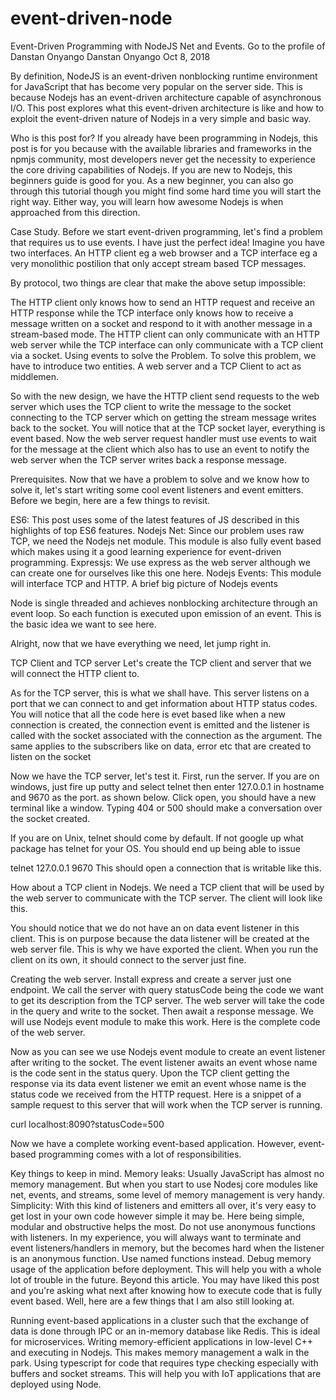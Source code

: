 # event-driven-node

Event-Driven Programming with NodeJS Net and Events.
Go to the profile of Danstan Onyango
Danstan Onyango
Oct 8, 2018

By definition, NodeJS is an event-driven nonblocking runtime environment for JavaScript that has become very popular on the server side. This is because Nodejs has an event-driven architecture capable of asynchronous I/O. This post explores what this event-driven architecture is like and how to exploit the event-driven nature of Nodejs in a very simple and basic way.

Who is this post for?
If you already have been programming in Nodejs, this post is for you because with the available libraries and frameworks in the npmjs community, most developers never get the necessity to experience the core driving capabilities of Nodejs. If you are new to Nodejs, this beginners guide is good for you. As a new beginner, you can also go through this tutorial though you might find some hard time you will start the right way. Either way, you will learn how awesome Nodejs is when approached from this direction.

Case Study.
Before we start event-driven programming, let's find a problem that requires us to use events. I have just the perfect idea! Imagine you have two interfaces. An HTTP client eg a web browser and a TCP interface eg a very monolithic postilion that only accept stream based TCP messages.


By protocol, two things are clear that make the above setup impossible:

The HTTP client only knows how to send an HTTP request and receive an HTTP response while the TCP interface only knows how to receive a message written on a socket and respond to it with another message in a stream-based mode.
The HTTP client can only communicate with an HTTP web server while the TCP interface can only communicate with a TCP client via a socket.
Using events to solve the Problem.
To solve this problem, we have to introduce two entities. A web server and a TCP Client to act as middlemen.


So with the new design, we have the HTTP client send requests to the web server which uses the TCP client to write the message to the socket connecting to the TCP server which on getting the stream message writes back to the socket. You will notice that at the TCP socket layer, everything is event based. Now the web server request handler must use events to wait for the message at the client which also has to use an event to notify the web server when the TCP server writes back a response message.

Prerequisites.
Now that we have a problem to solve and we know how to solve it, let's start writing some cool event listeners and event emitters. Before we begin, here are a few things to revisit.

ES6: This post uses some of the latest features of JS described in this highlights of top ES6 features.
Nodejs Net: Since our problem uses raw TCP, we need the Nodejs net module. This module is also fully event based which makes using it a good learning experience for event-driven programming.
Expressjs: We use express as the web server although we can create one for ourselves like this one here.
Nodejs Events: This module will interface TCP and HTTP.
A brief big picture of Nodejs events

Node is single threaded and achieves nonblocking architecture through an event loop. So each function is executed upon emission of an event. This is the basic idea we want to see here.

Alright, now that we have everything we need, let jump right in.

TCP Client and TCP server
Let's create the TCP client and server that we will connect the HTTP client to.

As for the TCP server, this is what we shall have. This server listens on a port that we can connect to and get information about HTTP status codes. You will notice that all the code here is evet based like when a new connection is created, the connection event is emitted and the listener is called with the socket associated with the connection as the argument. The same applies to the subscribers like on data, error etc that are created to listen on the socket


Now we have the TCP server, let's test it. First, run the server. If you are on windows, just fire up putty and select telnet then enter 127.0.0.1 in hostname and 9670 as the port. as shown below. Click open, you should have a new terminal like a window. Typing 404 or 500 should make a conversation over the socket created.


If you are on Unix, telnet should come by default. If not google up what package has telnet for your OS. You should end up being able to issue

telnet 127.0.0.1 9670
This should open a connection that is writable like this.


How about a TCP client in Nodejs. We need a TCP client that will be used by the web server to communicate with the TCP server. The client will look like this.


You should notice that we do not have an on data event listener in this client. This is on purpose because the data listener will be created at the web server file. This is why we have exported the client. When you run the client on its own, it should connect to the server just fine.


Creating the web server.
Install express and create a server just one endpoint. We call the server with query statusCode being the code we want to get its description from the TCP server. The web server will take the code in the query and write to the socket. Then await a response message. We will use Nodejs event module to make this work. Here is the complete code of the web server.


Now as you can see we use Nodejs event module to create an event listener after writing to the socket. The event listener awaits an event whose name is the code sent in the status query. Upon the TCP client getting the response via its data event listener we emit an event whose name is the status code we received from the HTTP request. Here is a snippet of a sample request to this server that will work when the TCP server is running.

curl localhost:8090?statusCode=500

Now we have a complete working event-based application. However, event-based programming comes with a lot of responsibilities.

Key things to keep in mind.
Memory leaks: Usually JavaScript has almost no memory management. But when you start to use Nodesj core modules like net, events, and streams, some level of memory management is very handy.
Simplicity: With this kind of listeners and emitters all over, it's very easy to get lost in your own code however simple it may be. Here being simple, modular and obstructive helps the most.
Do not use anonymous functions with listeners. In my experience, you will always want to terminate and event listeners/handlers in memory, but the becomes hard when the listener is an anonymous function. Use named functions instead.
Debug memory usage of the application before deployment. This will help you with a whole lot of trouble in the future.
Beyond this article.
You may have liked this post and you're asking what next after knowing how to execute code that is fully event based. Well, here are a few things that I am also still looking at.

Running event-based applications in a cluster such that the exchange of data is done through IPC or an in-memory database like Redis. This is ideal for microservices.
Writing memory-efficient applications in low-level C++ and executing in Nodejs. This makes memory management a walk in the park.
Using typescript for code that requires type checking especially with buffers and socket streams. This will help you with IoT applications that are deployed using Node.
